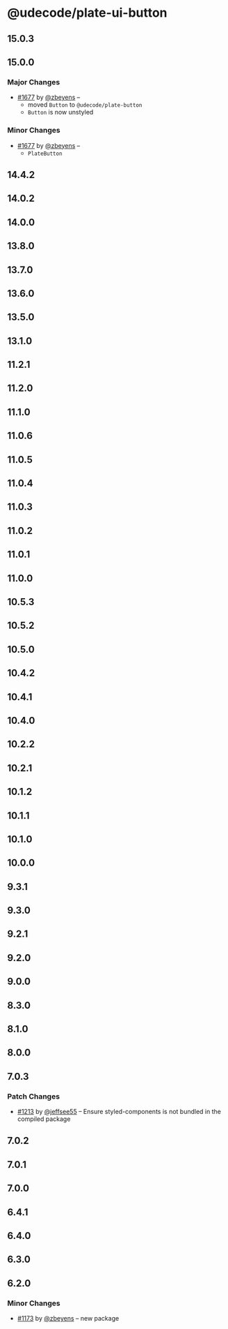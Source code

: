 # @udecode/plate-ui-button

## 15.0.3

## 15.0.0

### Major Changes

- [#1677](https://github.com/udecode/plate/pull/1677) by [@zbeyens](https://github.com/zbeyens) –
  - moved `Button` to `@udecode/plate-button`
  - `Button` is now unstyled

### Minor Changes

- [#1677](https://github.com/udecode/plate/pull/1677) by [@zbeyens](https://github.com/zbeyens) –
  - `PlateButton`

## 14.4.2

## 14.0.2

## 14.0.0

## 13.8.0

## 13.7.0

## 13.6.0

## 13.5.0

## 13.1.0

## 11.2.1

## 11.2.0

## 11.1.0

## 11.0.6

## 11.0.5

## 11.0.4

## 11.0.3

## 11.0.2

## 11.0.1

## 11.0.0

## 10.5.3

## 10.5.2

## 10.5.0

## 10.4.2

## 10.4.1

## 10.4.0

## 10.2.2

## 10.2.1

## 10.1.2

## 10.1.1

## 10.1.0

## 10.0.0

## 9.3.1

## 9.3.0

## 9.2.1

## 9.2.0

## 9.0.0

## 8.3.0

## 8.1.0

## 8.0.0

## 7.0.3

### Patch Changes

- [#1213](https://github.com/udecode/plate/pull/1213) by [@jeffsee55](https://github.com/jeffsee55) – Ensure styled-components is not bundled in the compiled package

## 7.0.2

## 7.0.1

## 7.0.0

## 6.4.1

## 6.4.0

## 6.3.0

## 6.2.0

### Minor Changes

- [#1173](https://github.com/udecode/plate/pull/1173) by [@zbeyens](https://github.com/zbeyens) – new package
